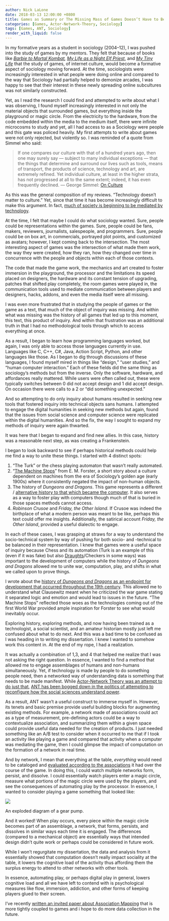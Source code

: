 ```yaml
---
author: Nick LaLone
date: 2018-03-13 12:00:00 +0800
title: Games as Summary or The Missing Mass of Games Doesn’t Have to Be Impermeable
categories: [Games, Actor-Network-Theory, Sociology]
tags: [Games, ANT, Sociology]
render_with_liquid: false
---
```


In my formative years as a student in sociology (2004–12), I was pushed into the study of games by my mentors. They felt that because of books like [_Barbie to Mortal Kombat_](https://mitpress.mit.edu/books/barbier-mortal-kombat)_,_ [_My Life as a Night Elf Priest_](https://www.press.umich.edu/1597570/my_life_as_a_night_elf_priest), and [_My Tiny Life_](http://www.juliandibbell.com/mytinylife/tinyspiel.html) that the study of games, of internet culture, would become a formative aspect of sociology moving forward. At the time, sociologists were increasingly interested in what people were doing online and compared to the way that Sociology had partially helped to demonize arcades, I was happy to see that their interest in these newly spreading online subcultures was not similarly constructed.

Yet, as I read the research I could find and attempted to write about what I was observing, I found myself increasingly interested in not only the material objects that surrounded games, but everything inside the playground or magic circle. From the electricity to the hardware, from the code embedded within the media to the medium itself, there were infinite microcosms to study and yet, all I had access to as a Sociology were people and this gate was policed heavily. My first attempts to write about games were not only rejected, but violently so. I was reminded of a quote from Simmel who said:

> If one compares our culture with that of a hundred years ago, then one may surely say — subject to many individual exceptions — that the things that determine and surround our lives such as tools, means of transport, the products of science, technology and art, are extremely refined. Yet individual culture, at least in the higher strata, has not progressed at all to the same extent; indeed, it has even frequently declined. — George Simmel: [On Culture](https://www.google.com/books/edition/Simmel_on_Culture/pzFLxDxBFPgC?hl=en&gbpv=1&dq=%22Simmel%22+%22Simmel+on+culture%3A+selected+writings%22+&pg=PA38&printsec=frontcover#v=onepage&q=technology&f=false)

As this was the general composition of my reviews. “Technology doesn’t matter to culture.” Yet, since that time it has become increasingly difficult to make this argument. In fact, [much of society is beginning to be mediated by technology](https://www.alandix.com/academic/papers/JVLC-2016-HCI-FNP/).

At the time, I felt that maybe I could do what sociology wanted. Sure, people could be representations within the games. Sure, people could be fans, makers, reviewers, journalists, salespeople, and programmers. Sure, people could be on box art, in commercials, portrayed plot points, and customized as avatars; however, I kept coming back to the intersection. The most interesting aspect of games was the intersection of what made them work, the way they were created, how they ran, how they changed over time in concurrence with the people and objects within each of those contexts.

The code that made the game work, the mechanics and art created to foster immersion in the playground, the processor and the limitations its speed placed on designers, the hardware and its constant tension of upgrading, patches that shifted play completely, the room games were played in, the communication tools used to mediate communication between players and designers, hacks, addons, and even the media itself were all missing.

I was even more frustrated that in studying the people of games or the game as a text, that much of the object of inquiry was missing. And within what was missing was the history of all games that led up to this moment, this text, this product of inquiry. And within that frustration was an additional truth in that I had no methodological tools through which to access everything at once.

As a result, I began to learn how programming languages worked, but again, I was only able to access those languages currently in use. Languages like C, C++, C#, Java, Action Script, Python, and other languages like those. As I began to dig through discussions of these languages, I found myself mired in things like “design,” “user studies,” and “human computer interaction.” Each of these fields did the same thing as sociology’s methods but from the inverse. Only the software, hardware, and affordances really mattered. While users were often called out, these were typically switches between 0 did not accept design and 1 did accept design. On occasion there were calls to a 2 or “did something unexpected.”

And so attempting to do only inquiry about humans resulted in seeking new tools that fostered inquiry into technical objects sans humans. I attempted to engage the digital humanities in seeking new methods but again, found that the issues from social science and computer science were replicated within the digital humanities. And so the fix, the way I sought to expand my methods of inquiry were again thwarted.

It was here that I began to expand and find new allies. In this case, history was a reasonable next step, as was creating a Frankenstein.

I began to look backward to see if perhaps historical methods could help me find a way to unite these things. I started with 4 distinct spots:

1. “The Turk” or the chess playing automaton that wasn’t really automated.
2. “[The Machine Stops](http://www.visbox.com/prajlich/forster.html)” from E. M. Forster, a short story about a culture dependent on machines from the era of Sociology’s golden age (early 1900s) where it consistently negated the impact of non-human objects.
3. The history of _Dungeons and Dragons_. This game represents a different / [alternative history to that which became the computer](https://www.secretsofblackmoor.com/). It also serves as a way to foster play with computers though much of that is buried in those spaces methods cannot access.
4. _Robinson Crusoe_ and _Friday, the Other Island_. If Crusoe was indeed the birthplace of what a modern person was meant to be like, perhaps this text could offer me insights. Additionally, the satirical account _Friday, the Other Island_, provided a useful dialectic to engage.

In each of these cases, I was grasping at straws for a way to understand the socio-technical system by way of pushing for both socio- and -technical to be balanced in their representation. I knew that games were a useful space of inquiry because Chess and its automation (Turk is an example of this (even if it was fake) but also [Draughts](https://www.bmigaming.com/videogamehistory.htm)/Checkers in some ways) was important to the development of computers while the history of _Dungeons and Dragons_ allowed me to unite war, computation, play, and shifts in what we called upon to prove things.

I wrote about the [history of _Dungeons and Dragons_ as an endpoint for development that occurred throughout the 19th century](https://analoggamestudies.org/2019/09/a-tale-of-dungeons-dragons-and-the-origins-of-the-game-platform/). This allowed me to understand what Clausewitz meant when he criticized the war game stating it separated logic and emotion and would lead to issues in the future. “The Machine Stops” reflected those woes as the technologies coming out of the first World War provided ample inspiration for Forster to see what would inevitably occur.

Exploring history, exploring methods, and now having been trained as a technologist, a social scientist, and an amateur historian mostly just left me confused about what to do next. And this was a bad time to be confused as I was heading in to writing my dissertation. I knew I wanted to somehow work this content in. At the end of my rope, I had a realization.

It was actually a combination of 1,3, and 4 that helped me realize that I was not asking the right question. In essence, I wanted to find a method that allowed me to engage assemblages of humans and non-humans simultaneously. Yet, if technology is made by people to do something people need, then a networked way of understanding data is something that needs to be made manifest. While [Actor-Network Theory was an attempt to do just that](https://www.amazon.com/Actor-Network-Theory-Trials-Trails-Translations/dp/1446293955/ref=sr_1_1?dchild=1&keywords=mike+michael+actor-network&qid=1621129145&sr=8-1), [ANT has been bogged down in the politics of attempting to reconfigure how the social sciences understand power](https://onlinelibrary.wiley.com/doi/10.1111/gec3.12192).

As a result, ANT wasn’t a useful construct to immerse myself in. However, its tenets and basic premise provide useful building blocks for augmenting existing methods. For example, a network made of associations could act as a type of measurement, pre-defining actors could be a way to contextualize association, and summarizing them within a given space could provide useful data needed for the creation of products. I just needed something like an A/B test to consider when it occurred to me that if I took an activity like playing a game and compared that activity when a computer was mediating the game, then I could glimpse the impact of computation on the formation of a network in real time.

And by network, I mean that everything at the table, _everything_ would need to be cataloged and [evaluated according to the associations](https://etda.libraries.psu.edu/catalog/15635njl164) it had over the course of the game. In doing this, I could watch multiple networks form, persist, and dissolve. I could essentially watch players enter a magic circle, measure what portions of the magic circle were used by the players, and see the consequences of automating play by the processor. In essence, I wanted to consider playing a game something that looked like:

![](https://miro.medium.com/v2/resize:fit:1400/1*82miOLagToPE-97ASi1Sdw.png)

An exploded diagram of a gear pump.

And it worked! When play occurs, every piece within the magic circle becomes part of an assemblage, a network, that forms, persists, and dissolves in similar ways each time it is engaged. The differences (compared to a mechanical object) are essentially ways that intended design didn’t quite work or perhaps could be considered in future work.

While I won’t regurgitate my dissertation, the data and analysis from it essentially showed that computation doesn’t really impact sociality at the table, it lowers the cognitive load of the activity thus affording them the surplus energy to attend to other networks with other tools.

In essence, automating play, or perhaps digital play in general, lowers cognitive load and all we have left to contend with is psychological measures like flow, immersion, addiction, and other forms of keeping players glued to their screen.

I’ve recently [written an invited paper about Association Mapping](https://www.dropbox.com/s/jhyjdbz0fff32o7/LaLone%20-%20512207_1_En_23_Chapter_Author.pdf?dl=0) that is more tightly coupled to games and i hope to do more data collection in the future.
